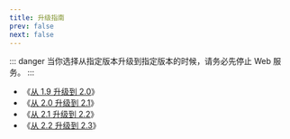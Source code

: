 ```yaml
---
title: 升级指南
prev: false
next: false
---
```


::: danger
当你选择从指定版本升级到指定版本的时候，请务必先停止 Web 服务。
:::

- 《[从 1.9 升级到 2.0](1.9-to-2.0.md)》
- 《[从 2.0 升级到 2.1](2.0-to-2.1.md)》
- 《[从 2.1 升级到 2.2](2.1-to-2.2.md)》
- 《[从 2.2 升级到 2.3](2.2-to-2.3.md)》
